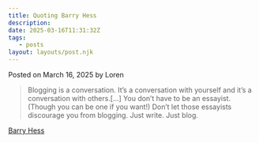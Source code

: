 ```yaml
---
title: Quoting Barry Hess
description:
date: 2025-03-16T11:31:32Z
tags:
   - posts
layout: layouts/post.njk
---
```


Posted on March 16, 2025 by Loren

> Blogging is a conversation. It’s a conversation with yourself and it’s a conversation with others.[…] You don’t have to be an essayist. (Though you can be one if you want!) Don’t let those essayists discourage you from blogging. Just write. Just blog.

[Barry Hess](https://bjhess.com/posts/you-re-a-blogger-not-an-essayist)
